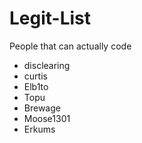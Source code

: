 # Legit-List

People that can actually code

* disclearing
* curtis
* Elb1to
* Topu
* Brewage
* Moose1301
* Erkums

